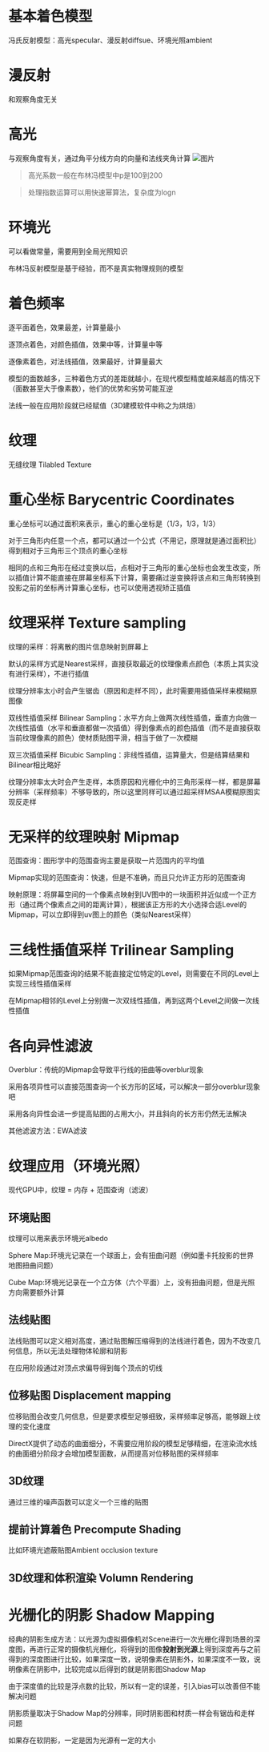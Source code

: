 # 基本着色模型

冯氏反射模型：高光specular、漫反射diffsue、环境光照ambient

# 漫反射

和观察角度无关

# 高光

与观察角度有关，通过角平分线方向的向量和法线夹角计算
![图片](./Image/07_01.png)

> 高光系数一般在布林冯模型中p是100到200

> 处理指数运算可以用快速幂算法，复杂度为logn

# 环境光

可以看做常量，需要用到全局光照知识

布林冯反射模型是基于经验，而不是真实物理规则的模型

# 着色频率

逐平面着色，效果最差，计算量最小

逐顶点着色，对颜色插值，效果中等，计算量中等

逐像素着色，对法线插值，效果最好，计算量最大

模型的面数越多，三种着色方式的差距就越小，在现代模型精度越来越高的情况下（面数甚至大于像素数），他们的优势和劣势可能互逆

法线一般在应用阶段就已经赋值（3D建模软件中称之为烘焙）

# 纹理

无缝纹理 Tilabled Texture

# 重心坐标 Barycentric Coordinates

重心坐标可以通过面积来表示，重心的重心坐标是（1/3，1/3，1/3）

对于三角形内任意一个点，都可以通过一个公式（不用记，原理就是通过面积比）得到相对于三角形三个顶点的重心坐标

相同的点和三角形在经过变换以后，点相对于三角形的重心坐标也会发生改变，所以插值计算不能直接在屏幕坐标系下计算，需要痛过逆变换将该点和三角形转换到投影之前的坐标再计算重心坐标，也可以使用透视矫正插值 

# 纹理采样 Texture sampling

纹理的采样：将离散的图片信息映射到屏幕上

默认的采样方式是Nearest采样，直接获取最近的纹理像素点颜色（本质上其实没有进行采样），不进行插值

纹理分辨率太小时会产生锯齿（原因和走样不同），此时需要用插值采样来模糊原图像

双线性插值采样 Bilinear Sampling：水平方向上做两次线性插值，垂直方向做一次线性插值（水平和垂直都做一次插值）得到像素点的颜色插值（而不是直接获取当前纹理像素的颜色）使材质贴图平滑，相当于做了一次模糊

双三次插值采样 Bicubic Sampling：非线性插值，运算量大，但是结算结果和Bilinear相比略好

纹理分辨率太大时会产生走样，本质原因和光栅化中的三角形采样一样，都是屏幕分辨率（采样频率）不够导致的，所以这里同样可以通过超采样MSAA模糊原图实现反走样

# 无采样的纹理映射 Mipmap

范围查询：图形学中的范围查询主要是获取一片范围内的平均值

Mipmap实现的范围查询：快速，但是不准确，而且只允许正方形的范围查询

映射原理：将屏幕空间的一个像素点映射到UV图中的一块面积并近似成一个正方形（通过两个像素点之间的距离计算），根据该正方形的大小选择合适Level的Mipmap，可以立即得到uv图上的颜色（类似Nearest采样）


# 三线性插值采样 Trilinear Sampling

如果Mipmap范围查询的结果不能直接定位特定的Level，则需要在不同的Level上实现三线性插值采样

在Mipmap相邻的Level上分别做一次双线性插值，再到这两个Level之间做一次线性插值

# 各向异性滤波

Overblur：传统的Mipmap会导致平行线的扭曲等overblur现象

采用各项异性可以直接范围查询一个长方形的区域，可以解决一部分overblur现象吧

采用各向异性会进一步提高贴图的占用大小，并且斜向的长方形仍然无法解决

其他滤波方法：EWA滤波

# 纹理应用（环境光照）

现代GPU中，纹理 = 内存 + 范围查询（滤波）

## 环境贴图

纹理可以用来表示环境光albedo

Sphere Map:环境光记录在一个球面上，会有扭曲问题（例如墨卡托投影的世界地图扭曲问题）

Cube Map:环境光记录在一个立方体（六个平面）上，没有扭曲问题，但是光照方向需要额外计算

## 法线贴图

法线贴图可以定义相对高度，通过贴图解压缩得到的法线进行着色，因为不改变几何信息，所以无法处理物体轮廓和阴影

在应用阶段通过对顶点求偏导得到每个顶点的切线

## 位移贴图 Displacement mapping

位移贴图会改变几何信息，但是要求模型足够细致，采样频率足够高，能够跟上纹理的变化速度

DirectX提供了动态的曲面细分，不需要应用阶段的模型足够精细，在渲染流水线的曲面细分阶段才会增加模型面数，从而提高对位移贴图的采样频率

## 3D纹理

通过三维的噪声函数可以定义一个三维的贴图

## 提前计算着色 Precompute Shading

比如环境光遮蔽贴图Ambient occlusion texture

## 3D纹理和体积渲染 Volumn Rendering

# 光栅化的阴影 Shadow Mapping

经典的阴影生成方法：以光源为虚拟摄像机对Scene进行一次光栅化得到场景的深度图，再进行正常的摄像机光栅化，将得到的图像**投射到光源**上得到深度再与之前得到的深度图进行比较，如果深度一致，说明像素在阴影外，如果深度不一致，说明像素在阴影中，比较完成以后得到的就是阴影图Shadow Map

由于深度值的比较是浮点数的比较，所以有一定的误差，引入bias可以改善但不能解决问题

阴影质量取决于Shadow Map的分辨率，同时阴影图和材质一样会有锯齿和走样问题

如果存在软阴影，一定是因为光源有一定的大小